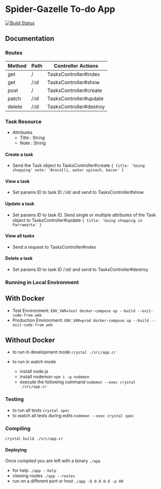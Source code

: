 # Spider-Gazelle To-do App

[![Build Status](https://travis-ci.org/dukeraphaelng/crystal-to-do.svg?branch=master)](https://travis-ci.org/dukeraphaelng/crystal-to-do)

## Documentation

### Routes

| Method | Path | Controller Actions      |
| ------ | ---- | ----------------------- |
| get    | /    | TasksController#index   |
| get    | /:id | TasksController#show    |
| post   | /    | TasksController#create  |
| patch  | /:id | TasksController#update  |
| delete | /:id | TasksController#destroy |

### Task Resource

- Attributes
  - Title : String
  - Note : String

#### Create a task

- Send the Task object to TasksController#create `{ title: 'Going shopping' note: 'Brocolli, water spinach, bacon' }`

#### View a task

- Set params ID to task ID /:id/ and send to TasksController#show

#### Update a task

- Set params ID to task ID. Send single or multiple attributes of the Task object to TasksController#update `{ title: 'Going shopping in Parramatta' }`

#### View all tasks

- Send a request to TasksController#index

#### Delete a task

- Set params ID to task ID /:id/ and send to TasksController#destroy

### Running in Local Environment

## With Docker
- Test Environment: `ENV_VAR=test docker-compose up --build --exit-code-from web`
- Production Environment: `ENV_VAR=prod docker-compose up --build --exit-code-from web`

## Without Docker
- to run in development mode `crystal ./src/app.cr`

- to run in watch mode
  - install node.js
  - install nodemon `npm i -g nodemon`
  - execute the following command `nodemon --exec crystal ./src/app.cr`

### Testing

- to run all tests `crystal spec`
- to watch all tests during edits `nodemon --exec crystal spec`

### Compiling

`crystal build ./src/app.cr`

#### Deploying

Once compiled you are left with a binary `./app`

- for help `./app --help`
- viewing routes `./app --routes`
- run on a different port or host `./app -b 0.0.0.0 -p 80`